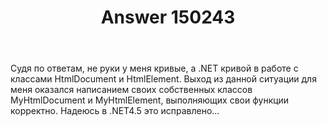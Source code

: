 ﻿---
title: "Answer 150243"
se.owner.user_id: 402
se.owner.display_name: "krupennikov"
se.owner.link: "https://ru.stackoverflow.com/users/402/krupennikov"
se.answer_id: 150243
se.question_id: 98589
se.post_type: answer
se.score: 0
se.is_accepted: True
---
<p>Судя по ответам, не руки у меня кривые, а .NET кривой в работе с классами HtmlDocument и HtmlElement. Выход из данной ситуации для меня оказался написанием своих собственных классов MyHtmlDocument и MyHtmlElement, выполняющих свои функции корректно. Надеюсь в .NET4.5 это исправлено...</p>